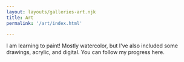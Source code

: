 ```yaml
---
layout: layouts/galleries-art.njk
title: Art
permalink: '/art/index.html'

---
```


I am learning to paint! Mostly watercolor, but I've also included some drawings, acrylic, and digital.
You can follow my progress here.
